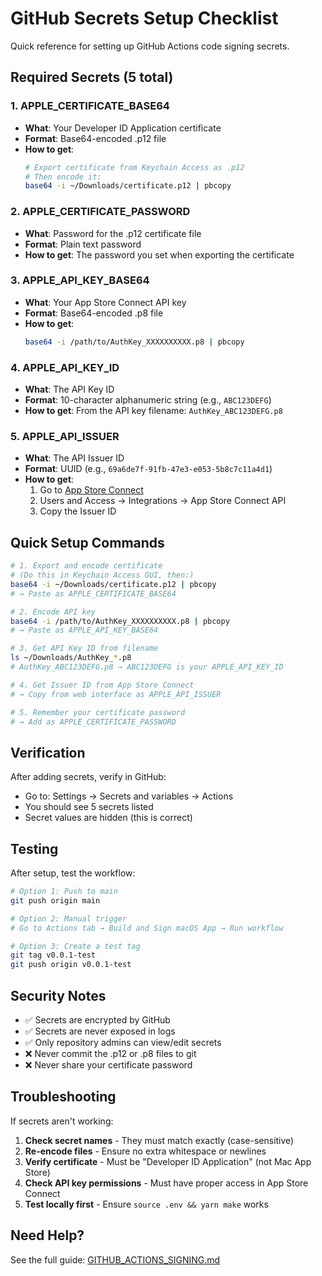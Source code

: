 # GitHub Secrets Setup Checklist

Quick reference for setting up GitHub Actions code signing secrets.

## Required Secrets (5 total)

### 1. APPLE_CERTIFICATE_BASE64
- **What**: Your Developer ID Application certificate
- **Format**: Base64-encoded .p12 file
- **How to get**:
  ```bash
  # Export certificate from Keychain Access as .p12
  # Then encode it:
  base64 -i ~/Downloads/certificate.p12 | pbcopy
  ```

### 2. APPLE_CERTIFICATE_PASSWORD
- **What**: Password for the .p12 certificate file
- **Format**: Plain text password
- **How to get**: The password you set when exporting the certificate

### 3. APPLE_API_KEY_BASE64
- **What**: Your App Store Connect API key
- **Format**: Base64-encoded .p8 file
- **How to get**:
  ```bash
  base64 -i /path/to/AuthKey_XXXXXXXXXX.p8 | pbcopy
  ```

### 4. APPLE_API_KEY_ID
- **What**: The API Key ID
- **Format**: 10-character alphanumeric string (e.g., `ABC123DEFG`)
- **How to get**: From the API key filename: `AuthKey_ABC123DEFG.p8`

### 5. APPLE_API_ISSUER
- **What**: The API Issuer ID
- **Format**: UUID (e.g., `69a6de7f-91fb-47e3-e053-5b8c7c11a4d1`)
- **How to get**: 
  1. Go to [App Store Connect](https://appstoreconnect.apple.com/)
  2. Users and Access → Integrations → App Store Connect API
  3. Copy the Issuer ID

## Quick Setup Commands

```bash
# 1. Export and encode certificate
# (Do this in Keychain Access GUI, then:)
base64 -i ~/Downloads/certificate.p12 | pbcopy
# → Paste as APPLE_CERTIFICATE_BASE64

# 2. Encode API key
base64 -i /path/to/AuthKey_XXXXXXXXXX.p8 | pbcopy
# → Paste as APPLE_API_KEY_BASE64

# 3. Get API Key ID from filename
ls ~/Downloads/AuthKey_*.p8
# AuthKey_ABC123DEFG.p8 → ABC123DEFG is your APPLE_API_KEY_ID

# 4. Get Issuer ID from App Store Connect
# → Copy from web interface as APPLE_API_ISSUER

# 5. Remember your certificate password
# → Add as APPLE_CERTIFICATE_PASSWORD
```

## Verification

After adding secrets, verify in GitHub:
- Go to: Settings → Secrets and variables → Actions
- You should see 5 secrets listed
- Secret values are hidden (this is correct)

## Testing

After setup, test the workflow:

```bash
# Option 1: Push to main
git push origin main

# Option 2: Manual trigger
# Go to Actions tab → Build and Sign macOS App → Run workflow

# Option 3: Create a test tag
git tag v0.0.1-test
git push origin v0.0.1-test
```

## Security Notes

- ✅ Secrets are encrypted by GitHub
- ✅ Secrets are never exposed in logs
- ✅ Only repository admins can view/edit secrets
- ❌ Never commit the .p12 or .p8 files to git
- ❌ Never share your certificate password

## Troubleshooting

If secrets aren't working:

1. **Check secret names** - They must match exactly (case-sensitive)
2. **Re-encode files** - Ensure no extra whitespace or newlines
3. **Verify certificate** - Must be "Developer ID Application" (not Mac App Store)
4. **Check API key permissions** - Must have proper access in App Store Connect
5. **Test locally first** - Ensure `source .env && yarn make` works

## Need Help?

See the full guide: [GITHUB_ACTIONS_SIGNING.md](../GITHUB_ACTIONS_SIGNING.md)

